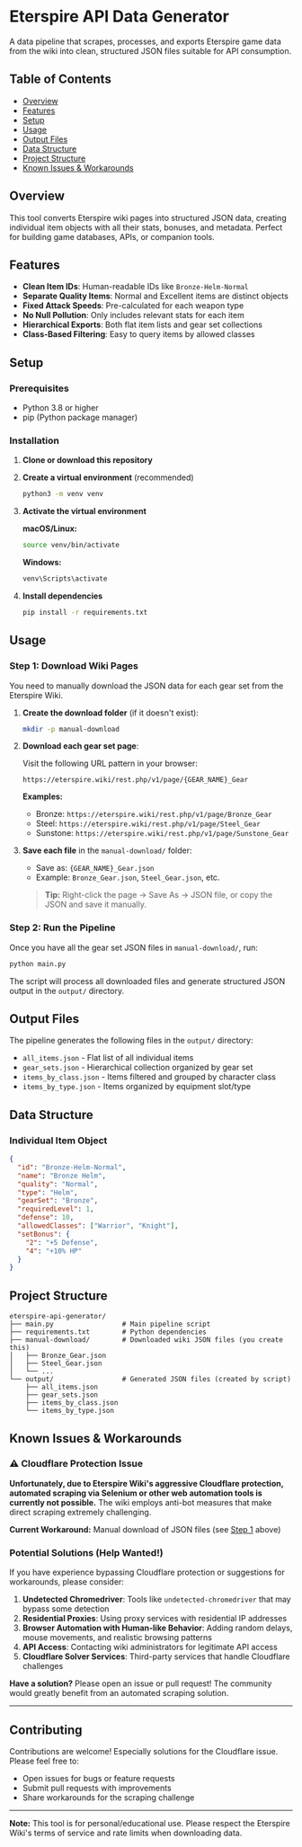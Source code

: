 # Eterspire API Data Generator

A data pipeline that scrapes, processes, and exports Eterspire game data from the wiki into clean, structured JSON files suitable for API consumption.

## Table of Contents
- [Overview](#overview)
- [Features](#features)
- [Setup](#setup)
- [Usage](#usage)
- [Output Files](#output-files)
- [Data Structure](#data-structure)
- [Project Structure](#project-structure)
- [Known Issues & Workarounds](#known-issues--workarounds)

## Overview

This tool converts Eterspire wiki pages into structured JSON data, creating individual item objects with all their stats, bonuses, and metadata. Perfect for building game databases, APIs, or companion tools.

## Features

- **Clean Item IDs**: Human-readable IDs like `Bronze-Helm-Normal`
- **Separate Quality Items**: Normal and Excellent items are distinct objects
- **Fixed Attack Speeds**: Pre-calculated for each weapon type
- **No Null Pollution**: Only includes relevant stats for each item
- **Hierarchical Exports**: Both flat item lists and gear set collections
- **Class-Based Filtering**: Easy to query items by allowed classes

## Setup

### Prerequisites
- Python 3.8 or higher
- pip (Python package manager)

### Installation

1. **Clone or download this repository**

2. **Create a virtual environment** (recommended)
   ```bash
   python3 -m venv venv
   ```

3. **Activate the virtual environment**
   
   **macOS/Linux:**
   ```bash
   source venv/bin/activate
   ```
   
   **Windows:**
   ```cmd
   venv\Scripts\activate
   ```

4. **Install dependencies**
   ```bash
   pip install -r requirements.txt
   ```

## Usage

### Step 1: Download Wiki Pages

You need to manually download the JSON data for each gear set from the Eterspire Wiki.

1. **Create the download folder** (if it doesn't exist):
   ```bash
   mkdir -p manual-download
   ```

2. **Download each gear set page**:
   
   Visit the following URL pattern in your browser:
   ```
   https://eterspire.wiki/rest.php/v1/page/{GEAR_NAME}_Gear
   ```
   
   **Examples:**
   - Bronze: `https://eterspire.wiki/rest.php/v1/page/Bronze_Gear`
   - Steel: `https://eterspire.wiki/rest.php/v1/page/Steel_Gear`
   - Sunstone: `https://eterspire.wiki/rest.php/v1/page/Sunstone_Gear`

3. **Save each file** in the `manual-download/` folder:
   - Save as: `{GEAR_NAME}_Gear.json`
   - Example: `Bronze_Gear.json`, `Steel_Gear.json`, etc.
   
   > **Tip:** Right-click the page → Save As → JSON file, or copy the JSON and save it manually.

### Step 2: Run the Pipeline

Once you have all the gear set JSON files in `manual-download/`, run:

```bash
python main.py
```

The script will process all downloaded files and generate structured JSON output in the `output/` directory.

## Output Files

The pipeline generates the following files in the `output/` directory:

- `all_items.json` - Flat list of all individual items
- `gear_sets.json` - Hierarchical collection organized by gear set
- `items_by_class.json` - Items filtered and grouped by character class
- `items_by_type.json` - Items organized by equipment slot/type

## Data Structure

### Individual Item Object
```json
{
  "id": "Bronze-Helm-Normal",
  "name": "Bronze Helm",
  "quality": "Normal",
  "type": "Helm",
  "gearSet": "Bronze",
  "requiredLevel": 1,
  "defense": 10,
  "allowedClasses": ["Warrior", "Knight"],
  "setBonus": {
    "2": "+5 Defense",
    "4": "+10% HP"
  }
}
```

## Project Structure

```
eterspire-api-generator/
├── main.py                 # Main pipeline script
├── requirements.txt        # Python dependencies
├── manual-download/        # Downloaded wiki JSON files (you create this)
│   ├── Bronze_Gear.json
│   ├── Steel_Gear.json
│   └── ...
└── output/                 # Generated JSON files (created by script)
    ├── all_items.json
    ├── gear_sets.json
    ├── items_by_class.json
    └── items_by_type.json
```

## Known Issues & Workarounds

### ⚠️ Cloudflare Protection Issue

**Unfortunately, due to Eterspire Wiki's aggressive Cloudflare protection, automated scraping via Selenium or other web automation tools is currently not possible.** The wiki employs anti-bot measures that make direct scraping extremely challenging.

**Current Workaround:** Manual download of JSON files (see [Step 1](#step-1-download-wiki-pages) above)

### Potential Solutions (Help Wanted!)

If you have experience bypassing Cloudflare protection or suggestions for workarounds, please consider:

1. **Undetected Chromedriver**: Tools like `undetected-chromedriver` that may bypass some detection
2. **Residential Proxies**: Using proxy services with residential IP addresses
3. **Browser Automation with Human-like Behavior**: Adding random delays, mouse movements, and realistic browsing patterns
4. **API Access**: Contacting wiki administrators for legitimate API access
5. **Cloudflare Solver Services**: Third-party services that handle Cloudflare challenges

**Have a solution?** Please open an issue or pull request! The community would greatly benefit from an automated scraping solution.

---

## Contributing

Contributions are welcome! Especially solutions for the Cloudflare issue. Please feel free to:
- Open issues for bugs or feature requests
- Submit pull requests with improvements
- Share workarounds for the scraping challenge


---

**Note:** This tool is for personal/educational use. Please respect the Eterspire Wiki's terms of service and rate limits when downloading data.